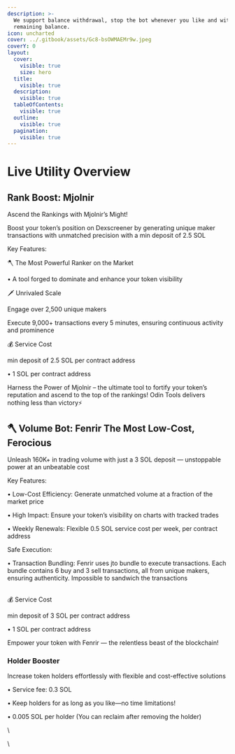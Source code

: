 ```yaml
---
description: >-
  We support balance withdrawal, stop the bot whenever you like and withdraw the
  remaining balance.
icon: uncharted
cover: ../.gitbook/assets/Gc8-bsOWMAEMr9w.jpeg
coverY: 0
layout:
  cover:
    visible: true
    size: hero
  title:
    visible: true
  description:
    visible: true
  tableOfContents:
    visible: true
  outline:
    visible: true
  pagination:
    visible: true
---
```


# Live Utility Overview

## Rank Boost: Mjolnir

Ascend the Rankings with Mjolnir’s Might!

Boost your token’s position on Dexscreener by generating unique maker transactions with unmatched precision with a min deposit of 2.5 SOL

Key Features:

🪓 The Most Powerful Ranker on the Market

• A tool forged to dominate and enhance your token visibility

🗡️ Unrivaled Scale

&#x20;Engage over 2,500 unique makers

&#x20;Execute 9,000+ transactions every 5 minutes, ensuring continuous activity and prominence

💰 Service Cost

min deposit of 2.5 SOL per contract address

&#x20;• 1 SOL per contract address

Harness the Power of Mjolnir – the ultimate tool to fortify your token’s reputation and ascend to the top of the rankings! Odin Tools delivers nothing less than victory⚡



## 🪓 Volume Bot: Fenrir The Most Low-Cost, Ferocious

Unleash 160K+ in trading volume with just a 3 SOL deposit — unstoppable power at an unbeatable cost

Key Features:

• Low-Cost Efficiency: Generate unmatched volume at a fraction of the market price

• High Impact: Ensure your token’s visibility on charts with tracked trades

• Weekly Renewals: Flexible 0.5 SOL service cost per week, per contract address

Safe Execution:&#x20;

• Transaction Bundling: Fenrir uses jto bundle to execute transactions. Each bundle contains 6 buy and 3 sell transactions, all from unique makers, ensuring authenticity. Impossible to sandwich the transactions

\
💰 Service Cost

min deposit of 3 SOL per contract address

&#x20;•  1 SOL per contract address

Empower your token with Fenrir — the relentless beast of the blockchain!

&#x20;&#x20;

### Holder Booster

Increase token holders effortlessly with flexible and cost-effective solutions

• Service fee: 0.3 SOL

• Keep holders for as long as you like—no time limitations!

• 0.005 SOL per holder (You can reclaim after removing the holder)

\






\




